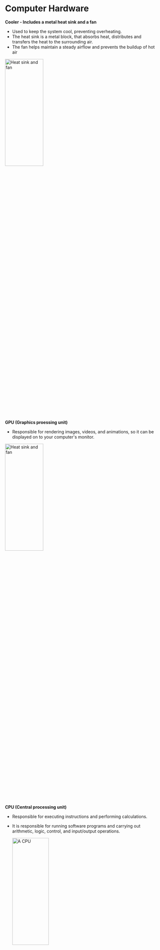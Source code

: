 <h1>Computer Hardware</h1>

**Cooler - Includes a metal heat sink and a fan**
 - Used to keep the system cool, preventing overheating.
 - The heat sink is a metal block, that absorbs heat, distributes and transfers the heat to the surrounding air.
 - The fan helps maintain a steady airflow and prevents the buildup of hot air

<img src="https://i.imgur.com/tlJ3J4r.png" height="30%" width="50%" alt="Heat sink and fan"/>

**GPU (Graphics proessing unit)**
 - Responsible for rendering images, videos, and animations, so it can be displayed on to your computer's monitor.

<img src="https://i.imgur.com/CP8Lf9t.jpeg" height="30%" width="50%" alt="Heat sink and fan"/>

**CPU (Central processing unit)**
 - Responsible for executing instructions and performing calculations.
 - It is responsible for running software programs and carrying out arithmetic, logic, control, and input/output operations.

   <img src="https://i.imgur.com/cepX2BW.png" height="30%" width="50%" alt="A CPU"/>

**RAM (Random access memory**
 - RAM provides temporary storage.
 - Stores data and instructions that the CPU needs to access quickly.
 - Temporary storage for computer programs programs that are currently in use. When you turn off your computer the RAM gets wiped out.

   <img src="https://i.imgur.com/FoHyfjr.png" height="30%" width="50%" alt="A RAM"/>

**Power supply unit**
 - Takes AC power from the wall and transforms it into many different DC currents specific to each component. It is responsible for providing the necessary electrical power to run the internal components of the computer, including the motherboard, processor, memory, storage devices, graphics card, and peripherals.

<img src="https://i.imgur.com/Dv9eeqR.png" height="30%" width="50%" alt="A Power supply unit"/>

**NIC (Network interface card)**
 - Allows a device to connect to a network.

<img src="https://i.imgur.com/3M6hecq.png" height="30%" width="50%" alt="A Network interface card"/>

**Storage, Hard disk drive/ Solid state drive**
 - Long term memory
 - Is responsible for storing data and programs on your computer
 - Some advantages of using a Hard disk drive (HDD):
   - HDD is generally more cheaper compared to an SSD.
   - HDDs are available in higher capacity, making them better for storing large amounts of data.
 - Disadvantages of using HDD:
   - Slower performance - HDDs have slower data access and transfer rates compared to SSDs
   - Higher power consumption: HDDs require more power to operate the spinning platters and moving mechanical parts, resulting in higher power consumption.
  - Advantages of using a Solid-State Drive (SSD):
    - Increased speed: SSDs offer significantly faster data access and transfer speeds compared to HDDs. This results in faster boot times, quicker loading of applications, and improved overall system responsiveness.
    - Lower power consumption: SSDs consume less power than HDDs, resulting in lower energy usage and longer battery life for laptops and portable devices.
 - Disadvantages of using an SSD. SSDs offer many advantages over HDDs but they do have some drawbacks:
   - Data Recovery: In case of a failure or data corruption in an SSD, data recovery can be more challenging compared to HDDs. While both types of drives can experience failures, data recovery is typically more feasible and cost-effective with traditional HDDs.
   - Cost: SSDs are generally more expensive per unit of storage compared to HDDs. Although prices have been decreasing over time.

**Motherboard**
 - Where other computer components can connect to. For example, it has a CPU socket, memory slots to insert the RAM, expansion slots, SATA connectors which is used to connect your storage device.
 - Allows the components to connect and communicate with each other.
